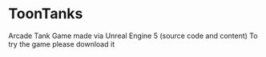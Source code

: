 # ToonTanks
Arcade Tank Game made via Unreal Engine 5 (source code and content)
To try the game please download it
